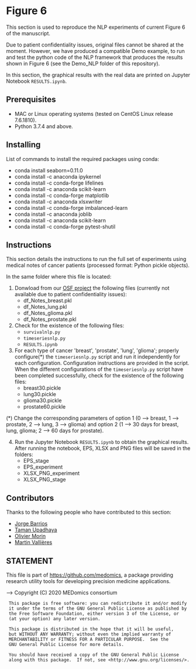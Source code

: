 # Figure 6

This section is used to reproduce the NLP experiments of current Figure 6 of the manuscript.

Due to patient confidentiality issues, original files cannot be shared at the moment.  However, we have produced a compatible Demo example, to run and test the python code of the NLP framework that produces the results shown in Figure 6 (see the Demo_NLP folder of this repository).

In this section, the graphical results with the real data are printed on Jupyter Notebook ```RESULTS.ipynb```.


## Prerequisites
* MAC or Linux operating systems (tested on CentOS Linux release 7.6.1810).
* Python 3.7.4 and above.


## Installing

List of commands to install the required packages using conda:

* conda install seaborn=0.11.0
* conda install -c anaconda ipykernel
* conda install -c conda-forge lifelines
* conda install -c anaconda scikit-learn
* conda install -c conda-forge matplotlib
* conda install -c anaconda xlsxwriter
* conda install -c conda-forge imbalanced-learn 
* conda install -c anaconda joblib
* conda install -c anaconda scikit-learn 
* conda install -c conda-forge pytest-shutil


## Instructions

This section details the instructions to run the full set of experiments using medical notes of cancer patients (processed format: Python pickle objects). 

In the same folder where this file is located:
1. Donwload from our [OSF project](https://osf.io/ytge5/) the following files (currently not available due to patient confidentiality issues):
	* df_Notes_breast.pkl
	* df_Notes_lung.pkl
	* df_Notes_glioma.pkl
	* df_Notes_prostate.pkl
2. Check for the existence of the following files:
	* ```survivalnlp.py```
	* ```timeseriesnlp.py```
	* ```RESULTS.ipynb```
3. For each type of cancer 'breast', 'prostate', 'lung', 'glioma'; properly configure(*) the ```timeseriesnlp.py``` script and run it independently for each configuration. Configuration instructions are provided in the script. When the different configurations of the ```timeseriesnlp.py``` script have been completed successfully, check for the existence of the following files:
	* breast30.pickle
	* lung30.pickle
	* glioma30.pickle
	* prostate60.pickle

(*) Change the corresponding parameters of option 1 (0 --> breast, 1 --> prostate, 2 --> lung, 3 --> glioma) and option 2 (1 --> 30 days for breast, lung, glioma; 2 --> 60 days for prostate).

4. Run the Jupyter Notebook ```RESULTS.ipynb``` to obtain the graphical results. After running the notebook, EPS, XLSX and PNG  files will be saved in the folders:
    * EPS_stage
    * EPS_experiment
    * XLSX_PNG_experiment
    * XLSX_PNG_stage
    
## Contributors
Thanks to the following people who have contributed to this section:

* [Jorge Barrios](https://github.com/numeroj)
* [Taman Upadhaya](https://github.com/TmnGitHub)
* [Olivier Morin](https://github.com/OlivierMorinUCSF)
* [Martin Vallières](https://github.com/mvallieres)

## STATEMENT

 This file is part of <https://github.com/medomics>, a package providing research utility tools for developing precision medicine applications. 
 
 --> Copyright (C) 2020  MEDomics consortium

     This package is free software: you can redistribute it and/or modify
     it under the terms of the GNU General Public License as published by
     the Free Software Foundation, either version 3 of the License, or
     (at your option) any later version.

     This package is distributed in the hope that it will be useful,
     but WITHOUT ANY WARRANTY; without even the implied warranty of
     MERCHANTABILITY or FITNESS FOR A PARTICULAR PURPOSE.  See the
     GNU General Public License for more details.
 
     You should have received a copy of the GNU General Public License
     along with this package.  If not, see <http://www.gnu.org/licenses/>.

